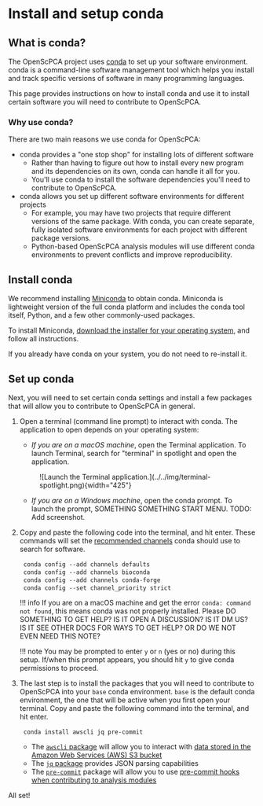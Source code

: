 # Install and setup conda

## What is conda?

The OpenScPCA project uses [conda](https://docs.anaconda.com/free/miniconda/index.html) to set up your software environment.
conda is a command-line software management tool which helps you install and track specific versions of software in many programming languages.

This page provides instructions on how to install conda and use it to install certain software you will need to contribute to OpenScPCA.


### Why use conda?

There are two main reasons we use conda for OpenScPCA:

- conda provides a "one stop shop" for installing lots of different software
    - Rather than having to figure out how to install every new program and its dependencies on its own, conda can handle it all for you.
    - You'll use conda to install the software dependencies you'll need to contribute to OpenScPCA.
- conda allows you set up different software environments for different projects
    - For example, you may have two projects that require different versions of the same package.
    With conda, you can create separate, fully isolated software environments for each project with different package versions.
    - Python-based OpenScPCA analysis modules will use different conda environments to prevent conflicts and improve reproducibility.


## Install conda

We recommend installing [Miniconda](https://docs.anaconda.com/free/miniconda/index.html) to obtain conda.
Miniconda is lightweight version of the full conda platform and includes the conda tool itself, Python, and a few other commonly-used packages.

To install Miniconda, [download the installer for your operating system](https://docs.anaconda.com/free/miniconda/miniconda-install/), and follow all instructions.

If you already have conda on your system, you do not need to re-install it.

## Set up conda

Next, you will need to set certain conda settings and install a few packages that will allow you to contribute to OpenScPCA in general.

1. Open a terminal (command line prompt) to interact with conda.
The application to open depends on your operating system:
    - _If you are on a macOS machine_, open the Terminal application.
    To launch Terminal, search for "terminal" in spotlight and open the application.
    <figure markdown="span">
        ![Launch the Terminal application.](../../img/terminal-spotlight.png){width="425"}
    </figure>


    - _If you are on a Windows machine_, open the conda prompt.
    To launch the prompt, SOMETHING SOMETHING START MENU.
    TODO: Add screenshot.

1. Copy and paste the following code into the terminal, and hit enter.
These commands will set the [recommended channels](https://docs.conda.io/projects/conda/en/latest/user-guide/concepts/channels.html) conda should use to search for software. <!-- For an indented code block, no backticks - just tab in twice -->

        conda config --add channels defaults
        conda config --add channels bioconda
        conda config --add channels conda-forge
        conda config --set channel_priority strict

    !!! info
        If you are on a macOS machine and get the error `conda: command not found`, this means conda was not properly installed.
        Please DO SOMETHING TO GET HELP? IS IT OPEN A DISCUSSION? IS IT DM US? IS IT SEE OTHER DOCS FOR WAYS TO GET HELP?
        OR DO WE NOT EVEN NEED THIS NOTE?

    !!! note
        You may be prompted to enter `y` or `n` (yes or no) during this setup.
        If/when this prompt appears, you should hit `y` to give conda permissions to proceed.

1. The last step is to install the packages that you will need to contribute to OpenScPCA into your `base` conda environment.
`base` is the default conda environment, the one that will be active when you first open your terminal.
Copy and paste the following command into the terminal, and hit enter.

        conda install awscli jq pre-commit


    - The [`awscli` package](https://pypi.org/project/awscli/) will allow you to interact with [data stored in the Amazon Web Services (AWS) S3 bucket](STUB_LINK)
    - The [`jq` package](https://pypi.org/project/jq/) provides JSON parsing capabilities
    - The [`pre-commit`](https://pypi.org/project/pre-commit/) package will allow you to use [pre-commit hooks when contributing to analysis modules](STUB_LINK)

All set!
